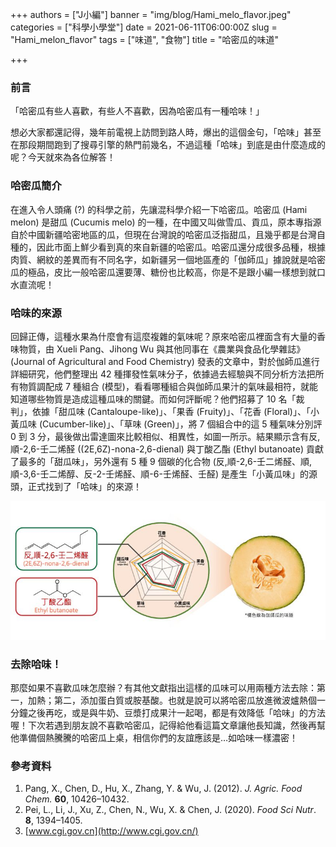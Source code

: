 +++
authors = ["J小編"]
banner = "img/blog/Hami_melo_flavor.jpeg"
categories = ["科學小學堂"]
date = 2021-06-11T06:00:00Z
slug = "Hami_melon_flavor"
tags = ["味道", "食物"]
title = "哈密瓜的味道"

+++
### 前言

「哈密瓜有些人喜歡，有些人不喜歡，因為哈密瓜有一種哈味！」

想必大家都還記得，幾年前電視上訪問到路人時，爆出的這個金句，「哈味」甚至在那段期間跑到了搜尋引擎的熱門前幾名，不過這種「哈味」到底是由什麼造成的呢？今天就來為各位解答！

### 哈密瓜簡介

在進入令人頭痛 (?) 的科學之前，先讓混科學介紹一下哈密瓜。哈密瓜 (Hami melon) 是甜瓜 (Cucumis melo) 的一種，在中國又叫做雪瓜、貢瓜，原本專指源自於中國新疆哈密地區的瓜，但現在台灣說的哈密瓜泛指甜瓜，且幾乎都是台灣自種的，因此市面上鮮少看到真的來自新疆的哈密瓜。哈密瓜還分成很多品種，根據肉質、網紋的差異而有不同名字，如新疆另一個地區產的「伽師瓜」據說就是哈密瓜的極品，皮比一般哈密瓜還要薄、糖份也比較高，你是不是跟小編一樣想到就口水直流呢！

### 哈味的來源

回歸正傳，這種水果為什麼會有這麼複雜的氣味呢？原來哈密瓜裡面含有大量的香味物質，由 Xueli Pang、Jihong Wu 與其他同事在《農業與食品化學雜誌》(Journal of Agricultural and Food Chemistry) 發表的文章中，對於伽師瓜進行詳細研究，他們整理出 42 種揮發性氣味分子，依據過去經驗與不同分析方法把所有物質調配成 7 種組合 (模型)，看看哪種組合與伽師瓜果汁的氣味最相符，就能知道哪些物質是造成這種瓜味的關鍵。而如何評斷呢？他們招募了 10 名「裁判」，依據「甜瓜味 (Cantaloupe-like)」、「果香 (Fruity)」、「花香 (Floral)」、「小黃瓜味 (Cucumber-like)」、「草味 (Green)」，將 7 個組合中的這 5 種氣味分別評 0 到 3 分，最後做出雷達圖來比較相似、相異性，如圖一所示。結果顯示含有反,順-2,6-壬二烯醛 ((2E,6Z)-nona-2,6-dienal) 與丁酸乙酯 (Ethyl butanoate) 貢獻了最多的「甜瓜味」，另外還有 5 種 9 個碳的化合物 (反,順-2,6-壬二烯醛、順,順-3,6-壬二烯醇、反-2-壬烯醛、順-6-壬烯醛、壬醛) 是產生「小黃瓜味」的源頭，正式找到了「哈味」的來源！

![](img/blog/Hami_flavor_composition.jpg "圖一、雷達圖分析不同種類香瓜味道的比例")

### 去除哈味！

那麼如果不喜歡瓜味怎麼辦？有其他文獻指出這樣的瓜味可以用兩種方法去除：第一，加熱；第二，添加蛋白質或胺基酸。也就是說可以將哈密瓜放進微波爐熱個一分鐘之後再吃，或是與牛奶、豆漿打成果汁一起喝，都是有效降低「哈味」的方法喔！下次若遇到朋友說不喜歡哈密瓜，記得給他看這篇文章讓他長知識，然後再幫他準備個熱騰騰的哈密瓜上桌，相信你們的友誼應該是…如哈味一樣濃密！

### 參考資料

1. Pang, X., Chen, D., Hu, X., Zhang, Y. & Wu, J. (2012). _J. Agric. Food Chem._ **60**, 10426–10432.
2. Pei, L., Li, J., Xu, Z., Chen, N., Wu, X. & Chen, J. (2020). _Food Sci Nutr_. **8**, 1394–1405.
3. [www.cgi.gov.cn](http://www.cgi.gov.cn/)